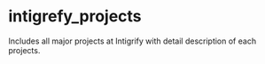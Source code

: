 # intigrefy_projects
Includes all major projects at Intigrify with detail description of each projects.
